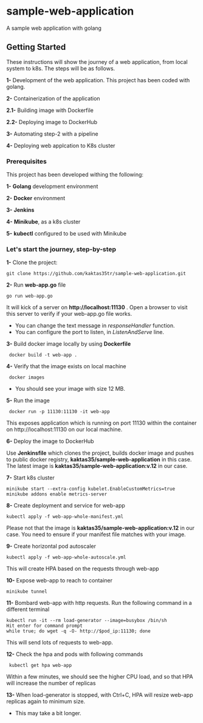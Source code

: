# sample-web-application
A sample web application with golang 

## Getting Started

These instructions will show the journey of a web application, from local system to k8s. The steps will be as follows.

**1-** Development of the web application. This project has been coded with golang.

**2-** Containerization of the application

**2.1-** Building image with Dockerfile
  
**2.2-** Deploying image to DockerHub

**3-** Automating step-2 with a pipeline

**4-** Deploying web applcation to K8s cluster



### Prerequisites

This project has been developed withing the following:

**1-** **Golang** development environment

**2-** **Docker** environment

**3-** **Jenkins**

**4-** **Minikube**, as a k8s cluster

**5-** **kubectl** configured to be used with Minikube


### Let's start the journey, step-by-step

**1-** Clone the project:

    git clone https://github.com/kaktas35tr/sample-web-application.git
    
**2-** Run **web-app.go** file

    go run web-app.go

It will kick of a server on **http://localhost:11130** . Open a browser to visit this server to verify if your web-app.go file works.

* You can change the text message in *responseHandler* function.
* You can configure the port to listen, in *ListenAndServe* line.

**3-** Build docker image locally by using **Dockerfile**
   
     docker build -t web-app .
 
**4-** Verify that the image exists on local machine
 
     docker images

* You should see your image with size 12 MB.

**5-** Run the image 

     docker run -p 11130:11130 -it web-app

This exposes application which is running on port 11130 within the container on http://localhost:11130 on our local machine.

**6-** Deploy the image to DockerHub

Use **Jenkinsfile** which clones the project, builds docker image and pushes to public docker registry, **kaktas35/sample-web-application** in this case.
The latest image is **kaktas35/sample-web-application:v.12** in our case. 

**7-** Start k8s cluster

    minikube start --extra-config kubelet.EnableCustomMetrics=true
    minikube addons enable metrics-server
    
**8-** Create deployment and service for web-app

    kubectl apply -f web-app-whole-manifest.yml

Please not that the image is **kaktas35/sample-web-application:v.12** in our case. You need to ensure if your manifest file matches with your image.

**9-** Create horizontal pod autoscaler 
 
    kubectl apply -f web-app-whole-autoscale.yml
 
This will create HPA based on the requests through web-app

**10-** Expose web-app to reach to container

    minikube tunnel

**11-** Bombard web-app with http requests. Run the following command in a different terminal

    kubectl run -it --rm load-generator --image=busybox /bin/sh
    Hit enter for command prompt
    while true; do wget -q -O- http://$pod_ip:11130; done
    
 This will send lots of requests to web-app. 
 
 **12-** Check the hpa and pods with following commands
 
     kubectl get hpa web-app
 
 Within a few minutes, we should see the higher CPU load, and so that HPA will increase the number of replicas
 
 **13-** When load-generator is stopped, with Ctrl+C, HPA will resize web-app replicas again to minimum size.
 
 * This may take a bit longer. 
 

